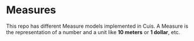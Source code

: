 # Measures
This repo has different Measure models implemented in Cuis.
A Measure is the representation of a number and a unit like **10 meters** or **1 dollar**, etc.
